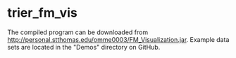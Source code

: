 trier_fm_vis
============

The compiled program can be downloaded from http://personal.stthomas.edu/omme0003/FM_Visualization.jar.
Example data sets are located in the "Demos" directory on GitHub.
